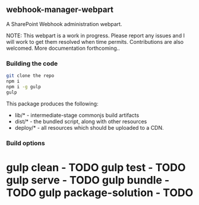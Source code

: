 
## webhook-manager-webpart

A SharePoint Webhook administration webpart.

NOTE: This webpart is a work in progress.  Please report any issues and I will work to get them resolved when time permits. Contributions are also welcomed.  More documentation forthcoming..

### Building the code

```bash
git clone the repo
npm i
npm i -g gulp
gulp
```

This package produces the following:

* lib/* - intermediate-stage commonjs build artifacts
* dist/* - the bundled script, along with other resources
* deploy/* - all resources which should be uploaded to a CDN.

### Build options

gulp clean - TODO
gulp test - TODO
gulp serve - TODO
gulp bundle - TODO
gulp package-solution - TODO
=======


